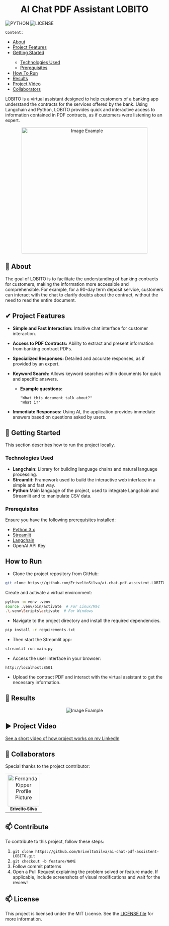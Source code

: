 ﻿[MAINTENANCE_BADGE]: https://img.shields.io/badge/Maintained%3F-yes-green.svg
[PYTHON_BADGE]: https://img.shields.io/badge/python-3670A0?style=for-the-badge&logo=python&logoColor=ffdd54
[LICENSE_BADGE]: https://img.shields.io/pypi/l/ansicolortags.svg


<h1 align="center"> AI Chat PDF Assistant LOBITO</h1>

![PYTHON][PYTHON_BADGE]
![LICENSE][LICENSE_BADGE]


`Content:`
<ul>
  <li><a href="#about">About</a></li>
  <li><a href="#features">Project Features</a></li>
  <li><a href="#gettingStarted">Getting Started</a></li>
    <ul>
      <li><a href="#technologiesUsed">Technologies Used</a></li>
      <li><a href="#preRequisites">Prerequisites</a></li>
    </ul>
  <li><a href="#howToRun">How To Run</a></li>
  <li><a href="#results">Results</a></li>
  <li><a href="#projectVideo">Project Video</a></li>
  <li><a href="#collaborators">Collaborators</a></li>
</ul>

LOBITO is a virtual assistant designed to help customers of a banking app understand the contracts for the services offered by the bank. Using Langchain and Python, LOBITO provides quick and interactive access to information contained in PDF contracts, as if customers were listening to an expert.


<p align="center">
    <img src="./assets/images/" alt="Image Example" width="400px">
</p>

<h2 id="about">📌 About</h2>
The goal of LOBITO is to facilitate the understanding of banking contracts for customers, making the information more accessible and comprehensible. For example, for a 90-day term deposit service, customers can interact with the chat to clarify doubts about the contract, without the need to read the entire document.

<h2 id="features">✔ Project Features</h2>

- <strong>Simple and Fast Interaction:</strong> Intuitive chat interface for customer interaction.
- <strong>Access to PDF Contracts:</strong> Ability to extract and present information from banking contract PDFs.
- <strong>Specialized Responses:</strong> Detailed and accurate responses, as if provided by an expert.
- <strong>Keyword Search:</strong> Allows keyword searches within documents for quick and specific answers.


  - <strong>Example questions:</strong>

        "What this document talk about?"
        "What i?"

- <strong>Immediate Responses:</strong> Using AI, the application provides immediate answers based on questions asked by users.

<h2 id="gettingStarted">🚀 Getting Started</h2>

This section describes how to run the project locally.


<h3 id="technologiesUsed">Technologies Used</h3>

- <strong>Langchain:</strong> Library for building language chains and natural language processing.
- <strong>Streamlit:</strong> Framework used to build the interactive web interface in a simple and fast way.
- <strong>Python:</strong>Main language of the project, used to integrate Langchain and Streamlit and to manipulate CSV data.

<h3 id="preRequisites">Prerequisites</h3>

Ensure you have the following prerequisites installed:

- [Python 3.x](https://www.python.org/downloads/)
- [Streamlit](https://docs.streamlit.io/)
- [Langchain](https://python.langchain.com/v0.2/docs/introduction/)
- OpenAI API Key

<h2 id="howToRun">How to Run</h2>

- Clone the project repository from GitHub:

```bash
git clone https://github.com/EriveltoSilva/ai-chat-pdf-assistent-LOBITO.git
```

Create and activate a virtual environment:
```bash
python -m venv .venv
source .venv/bin/activate  # For Linux/Mac
.\.venv\Scripts\activate  # For Windows
```


- Navigate to the project directory and install the required dependencies. 
```bash
pip install -r requirements.txt
```

- Then start the Streamlit app:

```bash
streamlit run main.py
```

- Access the user interface in your browser:

```text
http://localhost:8501
```

- Upload the contract PDF and interact with the virtual assistant to get the necessary information.

<h2 id="results">🤝 Results</h2>

<p align="center">
    <img src="./assets/images/rh-assistant1.PNG" alt="Image Example" />
</p>


<h2 id="projectVideo">▶ Project Video</h2>

<a href="#">
See a short video of how project works on my LinkedIn
</a>

<h2 id="collaborators">🤝 Collaborators</h2>

Special thanks to the project contributor:

<table>
  <tr>
    <td align="center">
      <a href="#">
        <img src="https://avatars.githubusercontent.com/u/125351173?v=4" width="100px;" alt="Fernanda Kipper Profile Picture"/><br>
        <sub>
          <b>Erivelto Silva</b>
        </sub>
      </a>
    </td>
  </tr>
</table>

<h2 id="contribute">📫 Contribute</h2>

To contribute to this project, follow these steps:

1. `git clone https://github.com/EriveltoSilva/ai-chat-pdf-assistent-LOBITO.git`
2. `git checkout -b feature/NAME`
3. Follow commit patterns
4. Open a Pull Request explaining the problem solved or feature made. If applicable, include screenshots of visual modifications and wait for the review!

<h2 id="contribute">📫 License</h2>

This project is licensed under the MIT License. See the <a href="./LICENSE.txt">LICENSE file</a> for more information.